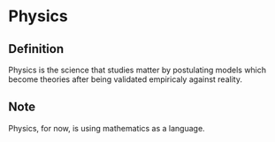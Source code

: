 # Physics

## Definition

Physics is the science that studies matter by postulating models which become theories after being validated empiricaly against reality.

## Note

Physics, for now, is using mathematics as a language.
